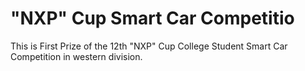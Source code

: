 # "NXP" Cup Smart Car Competitio

This is First Prize of the 12th "NXP" Cup College Student Smart Car Competition in western division.
